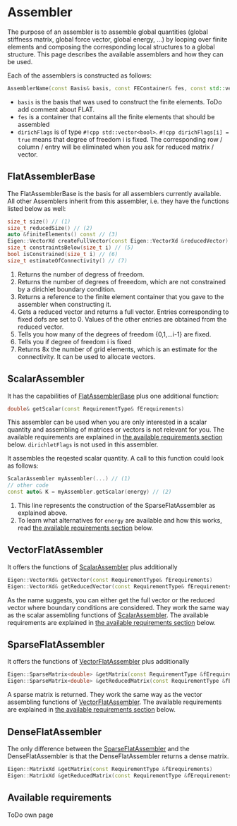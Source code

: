 # Assembler

The purpose of an assembler is to assemble global quantities (global stiffness matrix, global force vector, global energy, ...) 
by looping over finite elements and composing the corresponding local structures to a global structure. This page describes
the available assemblers and how they can be used.

Each of the assemblers is constructed as follows:
```cpp
AssemblerName(const Basis& basis, const FEContainer& fes, const std::vector<bool>& dirichFlags)
```

- `basis` is the basis that was used to construct the finite elements. ToDo add comment about FLAT.
- `fes` is a container that contains all the finite elements that should be assembled
- `dirichFlags` is of type `#!cpp std::vector<bool>`. `#!cpp dirichFlags[i] = true` means that degree of freedom i is fixed. 
    The corresponding row / column / entry will be eliminated when you ask for reduced matrix / vector. 

## FlatAssemblerBase
The FlatAssemblerBase is the basis for all assemblers currently available. All other Assemblers inherit from this assembler, 
i.e. they have the functions listed below as well:
```cpp
size_t size() // (1)
size_t reducedSize() // (2)
auto &finiteElements() const // (3)
Eigen::VectorXd createFullVector(const Eigen::VectorXd &reducedVector) // (4)
size_t constraintsBelow(size_t i) // (5)
bool isConstrained(size_t i) // (6)
size_t estimateOfConnectivity() // (7)
```

1. Returns the number of degress of freedom.
2. Returns the number of degrees of freeedom, which are not constrained by a dirichlet boundary condition.
3. Returns a reference to the finite element container that you gave to the assembler when constructing it.
4. Gets a reduced vector and returns a full vector. Entries corresponding to fixed dofs are set to 0. Values of the other entries are
    obtained from the reduced vector.
5. Tells you how many of the degrees of freedom {0,1,...i-1} are fixed.
6. Tells you if degree of freedom i is fixed
7. Returns 8x the number of grid elements, which is an estimate for the connectivity. It can be used to allocate vectors.


## ScalarAssembler
It has the capabilities of [FlatAssemblerBase](#flatassemblerbase) plus one additional function:
```cpp
double& getScalar(const RequirementType& fErequirements)
```
This assembler can be used when you are only interested in a scalar quantity
and assembling of matrices or vectors is not relevant for you.
The available requirements are explained in [the available requirements section](#available-requirements) below.
`dirichletFlags` is not used in this assembler.

It assembles the reqested scalar quantity. A call to this function could look as follows:
```cpp
ScalarAssembler myAssembler(...) // (1)
// other code
const auto& K = myAssembler.getScalar(energy) // (2)
```

1. This line represents the construction of the SparseFlatAssembler as explained above.
2. To learn what alternatives for `energy` are available and how this works, read [the available requirements section](#available-requirements) below.


## VectorFlatAssembler
It offers the functions of [ScalarAssembler](#scalarassembler) plus additionally
```cpp
Eigen::VectorXd& getVector(const RequirementType& fErequirements)
Eigen::VectorXd& getReducedVector(const RequirementType& fErequirements)
```
As the name suggests, you can either get the full vector or the reduced vector where boundary conditions are considered.
They work the same way as the scalar assembling functions of [ScalarAssembler](#scalarassembler).
The available requirements are explained in [the available requirements section](#available-requirements) below.


## SparseFlatAssembler
It offers the functions of [VectorFlatAssembler](#vectorflatassembler) plus additionally
```cpp
Eigen::SparseMatrix<double> &getMatrix(const RequirementType &fErequirements)
Eigen::SparseMatrix<double> &getReducedMatrix(const RequirementType &fErequirements)
```
A sparse matrix is returned.
They work the same way as the vector assembling functions of [VectorFlatAssembler](#vectorflatassembler).
The available requirements are explained in [the available requirements section](#available-requirements) below.



## DenseFlatAssembler
The only difference between the [SparseFlatAssembler](#sparseflatassembler) and the DenseFlatAssembler is that the
DenseFlatAssembler returns a dense matrix.
```cpp
Eigen::MatrixXd &getMatrix(const RequirementType &fErequirements)
Eigen::MatrixXd &getReducedMatrix(const RequirementType &fErequirements)
```


## Available requirements
ToDo own page